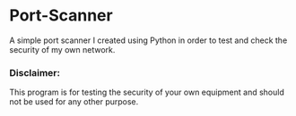 # Port-Scanner
A simple port scanner I created using Python in order to test and check the security of my own network.

<h3>Disclaimer:</h3>  
This program is for testing the security of your own equipment and should not be used for any other purpose.
